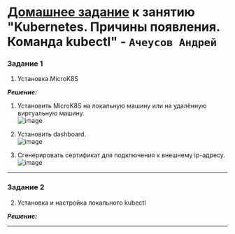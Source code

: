 # [Домашнее задание](https://github.com/netology-code/kuber-homeworks/blob/main/1.1/1.1.md) к занятию  "Kubernetes. Причины появления. Команда kubectl" - `Ачеусов Андрей`


### Задание 1

1. Установка MicroK8S

***Решение:***  

1. Установить MicroK8S на локальную машину или на удалённую виртуальную машину.  
![image](https://github.com/user-attachments/assets/83d69801-4698-46de-ba8d-35509b297bf5)  

2. Установить dashboard.  
![image](https://github.com/user-attachments/assets/e01e6308-f896-40ab-aaa6-03b1df50734b)  


3. Сгенерировать сертификат для подключения к внешнему ip-адресу.  
![image](https://github.com/user-attachments/assets/73e1338e-05ef-44ca-abee-789e3e65133e)  


---


### Задание 2

2. Установка и настройка локального kubectl

***Решение:***  



---

